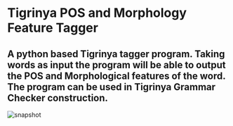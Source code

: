 # Tigrinya POS and Morphology Feature Tagger
## A python based Tigrinya tagger program. Taking words as input the program will be able to output the POS and Morphological features of the word. The program can be used in Tigrinya Grammar Checker construction.

![snapshot](https://user-images.githubusercontent.com/44456758/128138130-022dd361-e81e-480f-a162-44e43d6bf1f9.PNG)
